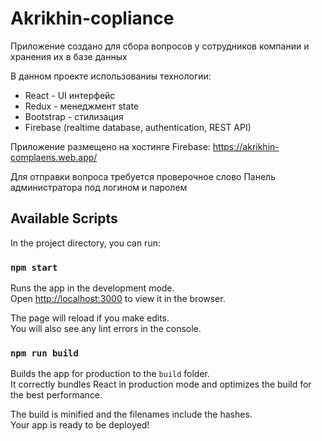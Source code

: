 # Akrikhin-copliance

Приложение создано для сбора вопросов у сотрудников компании и хранения их в базе данных

В данном проекте использованиы технологии:
- React - UI интерфейс
- Redux - менеджмент state
- Bootstrap - стилизация
- Firebase (realtime database, authentication, REST API)

Приложение размещено на хостинге Firebase:
https://akrikhin-complaens.web.app/

Для отправки вопроса требуется проверочное слово
Панель администратора под логином и паролем

## Available Scripts

In the project directory, you can run:

### `npm start`

Runs the app in the development mode.\
Open [http://localhost:3000](http://localhost:3000) to view it in the browser.

The page will reload if you make edits.\
You will also see any lint errors in the console.

### `npm run build`

Builds the app for production to the `build` folder.\
It correctly bundles React in production mode and optimizes the build for the best performance.

The build is minified and the filenames include the hashes.\
Your app is ready to be deployed!


